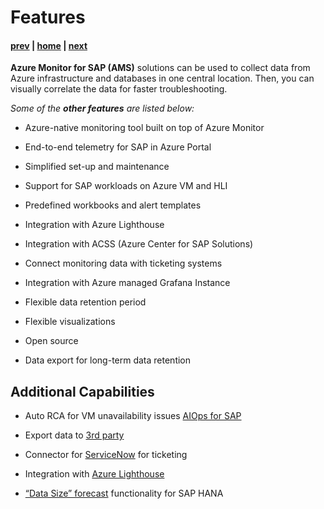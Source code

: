 # Features

#### [prev](./amsarchitecture.md) | [home](./readme.md)  | [next](./availability&pricing.md)

**Azure Monitor for SAP (AMS)** solutions can be used to collect data from Azure infrastructure and databases in one central location. Then, you can visually correlate the data for faster troubleshooting. 

*Some of the **other features** are listed below:*

* Azure-native monitoring tool built on top of Azure Monitor

* End-to-end telemetry for SAP in Azure Portal

* Simplified set-up and maintenance 

* Support for SAP workloads on Azure VM and HLI

* Predefined workbooks and alert templates

* Integration with Azure Lighthouse

* Integration with ACSS (Azure Center for SAP Solutions)

* Connect monitoring data with ticketing systems

* Integration with Azure managed Grafana Instance

* Flexible data retention period

* Flexible visualizations

* Open source

* Data export for long-term data retention

## Additional Capabilities

* Auto RCA for VM unavailability issues [AIOps for SAP](https://azure.microsoft.com/en-us/updates/private-preview-root-cause-analysis-new-telemetry-for-sap-netweaver/)

* Export data to [3rd party](https://azure.microsoft.com/en-us/updates/azure-monitor-log-analytics-data-export-is-in-public-preview/)

* Connector for [ServiceNow](https://docs.microsoft.com/en-us/azure/azure-monitor/platform/itsmc-overview) for ticketing

* Integration with [Azure Lighthouse](https://techcommunity.microsoft.com/t5/running-sap-applications-on-the/using-azure-lighthouse-and-azure-monitor-for-sap-solutions-to/ba-p/1537293)

* [“Data Size” forecast](https://techcommunity.microsoft.com/t5/running-sap-applications-on-the/new-features-in-ams-alerts-data-size-for-sap-hana-ha-cluster/ba-p/2550708) functionality for SAP HANA

